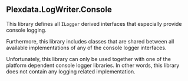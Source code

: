 ﻿
## Plexdata.LogWriter.Console

This library defines all ``ILogger`` derived interfaces that especially 
provide console logging.

Furthermore, this library includes classes that are shared between all 
available implementations of any of the console logger interfaces.

Unfortunately, this library can only be used together with one of the 
platform dependent console logger libraries. In other words, this library 
does not contain any logging related implementation.
